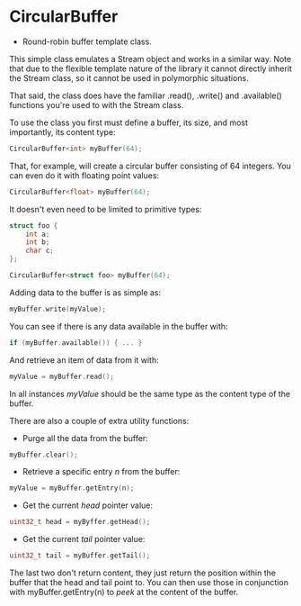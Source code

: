 CircularBuffer
==============

* Round-robin buffer template class.

This simple class emulates a Stream object and works in a similar way.  Note that
due to the flexible template nature of the library it cannot directly inherit the
Stream class, so it cannot be used in polymorphic situations.

That said, the class does have the familiar .read(), .write() and .available()
functions you're used to with the Stream class.

To use the class you first must define a buffer, its size, and most importantly, its
content type:

````C++
CircularBuffer<int> myBuffer(64);
````

That, for example, will create a circular buffer consisting of 64 integers.  You can
even do it with floating point values:

````C++
CircularBuffer<float> myBuffer(64);
````

It doesn't even need to be limited to primitive types:

````C++
struct foo {
    int a;
    int b;
    char c;
};

CircularBuffer<struct foo> myBuffer(64);
````

Adding data to the buffer is as simple as:

````C++
myBuffer.write(myValue);
````

You can see if there is any data available in the buffer with:

````C++
if (myBuffer.available()) { ... }
````

And retrieve an item of data from it with:

````C++
myValue = myBuffer.read();
````

In all instances *myValue* should be the same type as the content type of the buffer.

There are also a couple of extra utility functions:

* Purge all the data from the buffer:

````C++
myBuffer.clear();
````

* Retrieve a specific entry *n* from the buffer:

````C++
myValue = myBuffer.getEntry(n);
````

* Get the current *head* pointer value:

````C++
uint32_t head = myByffer.getHead();
````

* Get the current *tail* pointer value:

````C++
uint32_t tail = myBuffer.getTail();
````

The last two don't return content, they just return the position within the
buffer that the head and tail point to.  You can then use those in conjunction
with myBuffer.getEntry(n) to *peek* at the content of the buffer.
